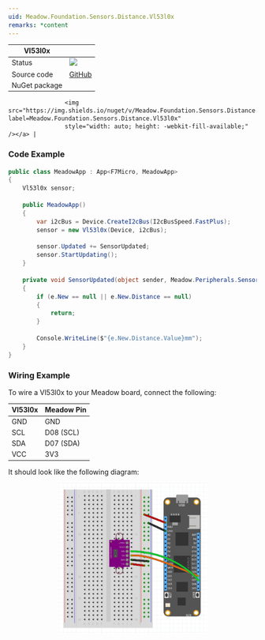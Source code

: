 ```yaml
---
uid: Meadow.Foundation.Sensors.Distance.Vl53l0x
remarks: *content
---
```


| Vl53l0x       |             |
|---------------|-------------|
| Status        | <img src="https://img.shields.io/badge/Working-brightgreen" style="width: auto; height: -webkit-fill-available;" /> |
| Source code   | [GitHub](https://github.com/WildernessLabs/Meadow.Foundation/tree/master/Source/Meadow.Foundation.Peripherals/Sensors.Distance.Vl53l0x) |
| NuGet package | <a href="https://www.nuget.org/packages/Meadow.Foundation.Sensors.Distance.Vl53l0x/" target="_blank">
                    <img src="https://img.shields.io/nuget/v/Meadow.Foundation.Sensors.Distance.Vl53l0x.svg?label=Meadow.Foundation.Sensors.Distance.Vl53l0x" 
                    style="width: auto; height: -webkit-fill-available;" /></a> |

### Code Example

```csharp
public class MeadowApp : App<F7Micro, MeadowApp>
{
    Vl53l0x sensor;

    public MeadowApp()
    {
        var i2cBus = Device.CreateI2cBus(I2cBusSpeed.FastPlus);
        sensor = new Vl53l0x(Device, i2cBus);

        sensor.Updated += SensorUpdated;
        sensor.StartUpdating();
    }

    private void SensorUpdated(object sender, Meadow.Peripherals.Sensors.Distance.DistanceConditionChangeResult e)
    {
        if (e.New == null || e.New.Distance == null)
        {
            return;
        }

        Console.WriteLine($"{e.New.Distance.Value}mm");
    }
}
```

### Wiring Example

To wire a Vl53l0x to your Meadow board, connect the following:

| Vl53l0x | Meadow Pin  |
|---------|-------------|
| GND     | GND         |
| SCL     | D08 (SCL)   |
| SDA     | D07 (SDA)   |
| VCC     | 3V3         |

It should look like the following diagram:

<img src="../../API_Assets/Meadow.Foundation.Sensors.Distance.Vl53l0x/Vl53l0x_Fritzing.png" 
    style="width: 60%; display: block; margin-left: auto; margin-right: auto;" />